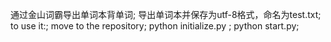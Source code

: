 通过金山词霸导出单词本背单词;
导出单词本并保存为utf-8格式，命名为test.txt;
to use it:;
move to the repository;
python initialize.py ;
python start.py;
